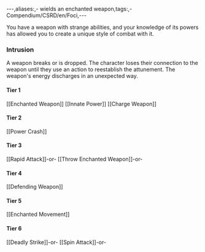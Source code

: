 ---,aliases:,- wields an enchanted weapon,tags:,- Compendium/CSRD/en/Foci,---

You have a weapon with strange abilities, and your knowledge of its powers has allowed you to create a unique style of combat with it.
 ### Intrusion
A weapon breaks or is dropped. The character loses their connection to the weapon until they use an action to reestablish the attunement. The weapon's energy discharges in an unexpected way.

#### Tier 1
[[Enchanted Weapon]]
[[Innate Power]]
[[Charge Weapon]]
#### Tier 2
[[Power Crash]]
#### Tier 3
[[Rapid Attack]]-or-
[[Throw Enchanted Weapon]]-or-
#### Tier 4
[[Defending Weapon]]
#### Tier 5
[[Enchanted Movement]]
#### Tier 6
[[Deadly Strike]]-or-
[[Spin Attack]]-or-
